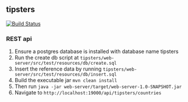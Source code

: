 ## tipsters

[![Build Status](https://travis-ci.org/tapatron/tipsters.svg?branch=master)](https://travis-ci.org/tapatron/tipsters)

### REST api

1. Ensure a postgres database is installed with database name tipsters
2. Run the create db script at ```tipsters/web-server/src/test/resources/db/create.sql```
3. Insert the reference data by running ```tipsters/web-server/src/test/resources/db/insert.sql```
4. Build the executable jar ```mvn clean install```
5. Then run ```java -jar web-server/target/web-server-1.0-SNAPSHOT.jar```
6. Navigate to ```http://localhost:19000/api/tipsters/countries```


